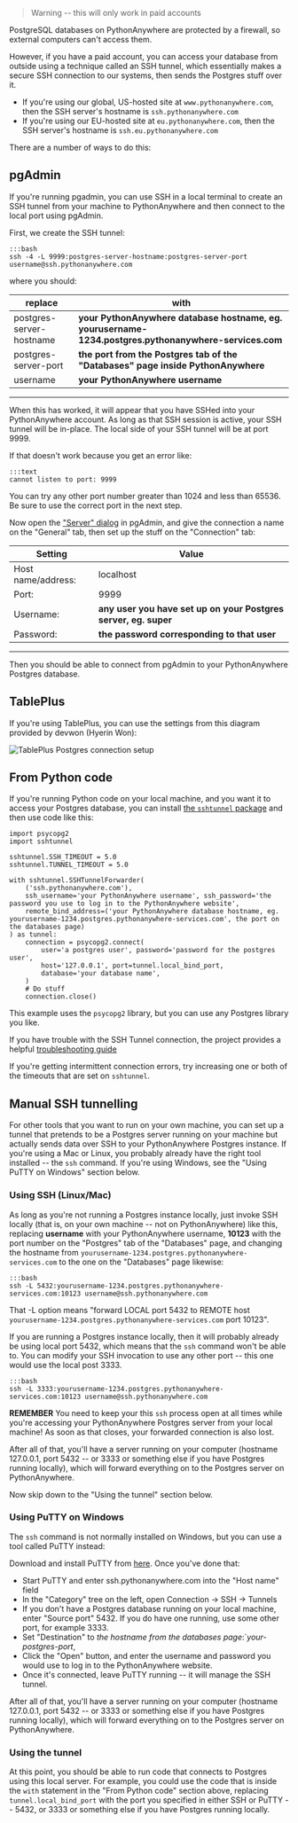 
<!--
.. title: Accessing your PostgreSQL database from outside PythonAnywhere
.. slug: AccessingPostgresFromOutsidePythonAnywhere
.. date: 2017-05-12 19:09 UTC+01:00
.. tags:
.. category:
.. link:
.. description:
.. type: text
-->

> Warning -- this will only work in paid accounts

PostgreSQL databases on PythonAnywhere are protected by a firewall, so external
computers can't access them.

However, if you have a paid account, you can access your database
from outside using a technique called an SSH tunnel, which essentially makes
a secure SSH connection to our systems, then sends the Postgres stuff over it.

* If you're using our global, US-hosted site at `www.pythonanywhere.com`, then the
  SSH server's hostname is `ssh.pythonanywhere.com`
* If you're using our EU-hosted site at `eu.pythonanywhere.com`, then the
  SSH server's hostname is `ssh.eu.pythonanywhere.com`

There are a number of ways to do this:


## pgAdmin

If you're running pgadmin, you can use SSH in a local terminal to create an SSH
tunnel from your machine to PythonAnywhere and then connect to the local port
using pgAdmin.

First, we create the SSH tunnel:

    :::bash
    ssh -4 -L 9999:postgres-server-hostname:postgres-server-port username@ssh.pythonanywhere.com
    
where you should:

| replace                  | with                                                                                                  |
|--|--|
| postgres-server-hostname | **your PythonAnywhere database hostname, eg. yourusername-1234.postgres.pythonanywhere-services.com** |
| postgres-server-port     | **the port from the Postgres tab of the "Databases" page inside PythonAnywhere**                      |
| username                 | **your PythonAnywhere username**                                                                      |

----

When this has worked, it will appear that you have SSHed into your
PythonAnywhere account. As long as that SSH session is active, your SSH tunnel
will be in-place. The local side of your SSH tunnel will be at port 9999. 

If that doesn't work because you get an error like:

    :::text
    cannot listen to port: 9999
    
You can try any other port number greater than 1024 and less than 65536. Be
sure to use the correct port in the next step.

Now open the ["Server" dialog](https://www.pgadmin.org/docs/pgadmin4/4.14/server_dialog.html) in pgAdmin,
and give the connection a name on the "General" tab, then set up the stuff on the
"Connection" tab:


| Setting            | Value                                                           |
|--------------------|-----------------------------------------------------------------|
| Host name/address: | localhost                                                       |
| Port:              | 9999                                                            |
| Username:          | **any user you have set up on your Postgres server, eg. super** |
| Password:          | **the password corresponding to that user**                     |

----
Then you should be able to connect from pgAdmin to your PythonAnywhere Postgres
database.

## TablePlus

If you're using TablePlus, you can use the settings from this diagram provided by
devwon (Hyerin Won):

<img alt="TablePlus Postgres connection setup" src="/postgres-tableplus.png" class="bordered-image">


## From Python code

If you're running Python code on your local machine, and you want it to access
your Postgres database, you can install [the `sshtunnel` package](https://pypi.python.org/pypi/sshtunnel)
and then use code like this:

    import psycopg2
    import sshtunnel

    sshtunnel.SSH_TIMEOUT = 5.0
    sshtunnel.TUNNEL_TIMEOUT = 5.0

    with sshtunnel.SSHTunnelForwarder(
        ('ssh.pythonanywhere.com'),
        ssh_username='your PythonAnywhere username', ssh_password='the password you use to log in to the PythonAnywhere website',
        remote_bind_address=('your PythonAnywhere database hostname, eg. yourusername-1234.postgres.pythonanywhere-services.com', the port on the databases page)
    ) as tunnel:
        connection = psycopg2.connect(
            user='a postgres user', password='password for the postgres user',
            host='127.0.0.1', port=tunnel.local_bind_port,
            database='your database name',
        )
        # Do stuff
        connection.close()

This example uses the `psycopg2` library, but you can use any Postgres
library you like.

If you have trouble with the SSH Tunnel connection, the project provides a
helpful [troubleshooting guide](https://github.com/pahaz/sshtunnel/blob/master/Troubleshoot.rst)

If you're getting intermittent connection errors, try increasing one or both of
the timeouts that are set on `sshtunnel`.


## Manual SSH tunnelling

For other tools that you want to run on your own machine, you can set up a tunnel that pretends to be a Postgres server
running on your machine but actually sends data over SSH to your PythonAnywhere
Postgres instance.  If you're using a Mac or Linux, you probably already have the
right tool installed -- the `ssh` command.  If you're using Windows, see the "Using PuTTY on Windows"
section below.

### Using SSH (Linux/Mac)

As long as you're not running a Postgres instance locally, just invoke SSH locally
(that is, on your own machine -- not on PythonAnywhere) like this, replacing
**username** with your PythonAnywhere username, **10123** with the port number
on the "Postgres" tab of the "Databases" page, and changing the hostname from
`yourusername-1234.postgres.pythonanywhere-services.com` to the one on the "Databases" page
likewise:

    :::bash
    ssh -L 5432:yourusername-1234.postgres.pythonanywhere-services.com:10123 username@ssh.pythonanywhere.com

That -L option means "forward LOCAL port 5432 to REMOTE host
`yourusername-1234.postgres.pythonanywhere-services.com` port 10123".

If you are running a Postgres instance locally, then it will probably already be using
local port 5432, which means that the `ssh` command won't be able to.  You can modify your SSH invocation
to use any other port -- this one would use the local post 3333.

    :::bash
    ssh -L 3333:yourusername-1234.postgres.pythonanywhere-services.com:10123 username@ssh.pythonanywhere.com

**REMEMBER** You need to keep your this `ssh` process open at all times while
you're accessing your PythonAnywhere Postgres server from your local machine! As
soon as that closes, your forwarded connection is also lost.

After all of that, you'll have a server running on your computer (hostname
127.0.0.1, port 5432 -- or 3333 or something else if you have Postgres running locally),
which will forward everything on to the Postgres server on PythonAnywhere.

Now skip down to the "Using the tunnel" section below.

### Using PuTTY on Windows

The `ssh` command is not normally installed on Windows, but you can use a tool
called PuTTY instead:

Download and install PuTTY from [here](https://www.putty.org).  Once you've done that:

* Start PuTTY and enter ssh.pythonanywhere.com into the "Host name" field
* In the "Category" tree on the left, open Connection -> SSH -> Tunnels
* If you don't have a Postgres database running on your local machine, enter "Source port" 5432.  If you
  do have one running, use some other port, for example 3333.
* Set "Destination" to *the hostname from the databases page*:`*your-postgres-port*,
* Click the "Open" button, and enter the username and password you would use to log in to the PythonAnywhere website.
* Once it's connected, leave PuTTY running -- it will manage the SSH tunnel.

After all of that, you'll have a server running on your computer (hostname
127.0.0.1, port 5432 -- or 3333 or something else if you have Postgres running locally),
which will forward everything on to the Postgres server on PythonAnywhere.


### Using the tunnel

At this point, you should be able to run code that connects to Postgres using this local server.
For example, you could use the code that is inside the `with` statement in the
"From Python code" section above, replacing `tunnel.local_bind_port` with the
port you specified in either SSH or PuTTY -- 5432, or 3333 or something else if you have Postgres running locally.

